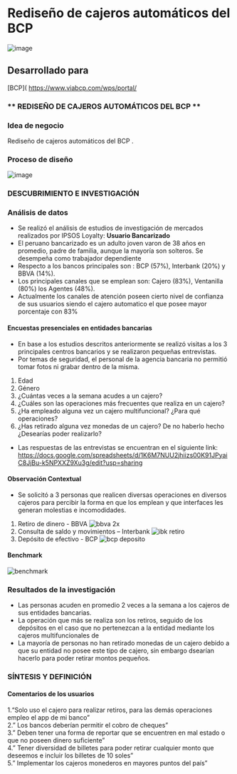 # Rediseño de cajeros automáticos del BCP

![image](https://user-images.githubusercontent.com/32311089/41454223-35eb2a44-703e-11e8-84ce-66d000b19e36.png)
## Desarrollado para
 [BCP]( https://www.viabcp.com/wps/portal/


### ** REDISEÑO DE CAJEROS AUTOMÁTICOS DEL BCP **



### **Idea de negocio**
Rediseño de cajeros automáticos del BCP .
### **Proceso de diseño**
![image](https://user-images.githubusercontent.com/32311089/39415555-542ef1be-4c0a-11e8-8b36-0c4761305d02.png)

### **DESCUBRIMIENTO E INVESTIGACIÓN**
### **Análisis de datos**
- Se realizó el análisis de estudios de investigación de mercados realizados por IPSOS Loyalty: 
**Usuario Bancarizado**  
- El peruano bancarizado es un adulto joven varon de 38 años en promedio, padre de familia, aunque la mayoría son solteros. Se desempeña como trabajador dependiente 
- Respecto a los bancos principales son : BCP (57%), Interbank (20%) y BBVA (14%).
- Los principales canales que se emplean son: Cajero (83%), Ventanilla (80%) los  Agentes (48%).
- Actualmente los canales de atención poseen cierto nivel de confianza de sus usuarios siendo el cajero automatico el que posee mayor porcentaje con 83%



#### **Encuestas presenciales  en entidades bancarias**  
- En base a los estudios descritos anteriormente se realizó visitas a los 3 principales centros bancarios y se realizaron pequeñas entrevistas.
- Por temas de seguridad, el personal de la agencia bancaria no permitió tomar fotos ni grabar dentro de la misma.
1. Edad  
2. Género 
2. ¿Cuántas veces a la semana acudes a un cajero?  
3. ¿Cuáles son las operaciones más frecuentes que realiza en un cajero?  
4. ¿Ha empleado alguna vez un cajero multifuncional?  ¿Para qué operaciones?
5. ¿Has retirado alguna vez monedas de un cajero? De no haberlo hecho ¿Desearías poder realizarlo?

- Las respuestas de las entrevistas se encuentran en el siguiente link: 
https://docs.google.com/spreadsheets/d/1K6M7NUU2jhiizs00K91JPyaiC8JjBu-k5NPXXZ9Xu3g/edit?usp=sharing

#### **Observación Contextual**
- Se solicitó a 3 personas que realicen diversas operaciones en diversos cajeros para percibir la forma en que los emplean y que interfaces les generan molestias e incomodidades.
1. Retiro de dinero -  BBVA
![bbva 2x](https://user-images.githubusercontent.com/32311089/41495543-3a98f588-70ef-11e8-9370-d1b183d625ec.png)
2. Consulta de saldo y movimientos – Interbank 
![ibk retiro](https://user-images.githubusercontent.com/32311089/41495756-3130b710-70f4-11e8-993e-bde4470da11d.png)
3. Depósito de efectivo -  BCP 
![bcp deposito](https://user-images.githubusercontent.com/32311089/41496324-b0bd9bca-7102-11e8-878d-879504f6f030.png)

#### **Benchmark**
![benchmark](https://user-images.githubusercontent.com/32311089/41496722-6ce98364-710c-11e8-8f68-0c90892ebc81.png)
### **Resultados de la investigación**

- Las personas acuden en promedio 2 veces a la semana a los cajeros de sus entidades bancarias.
- La operación que más se realiza son los retiros, seguido de los depósitos en el caso que no pertenezcan a la entidad mediante los cajeros multifuncionales de 
- La mayoría de personas no han retirado monedas de un cajero debido a que su entidad no posee este tipo de cajero, sin embargo dsearían hacerlo para poder retirar montos pequeños.

### **SÍNTESIS Y DEFINICIÓN**

#### **Comentarios de los usuarios**  

1.“Solo uso el cajero para realizar retiros, para las demás operaciones empleo el app de mi banco”  
2.” Los bancos deberían permitir el cobro de cheques”  
3.” Deben tener una forma de reportar que se encuentren en mal estado o que no poseen dinero suficiente”  
4.” Tener diversidad de billetes para poder retirar cualquier monto que deseemos e incluir los billetes de 10 soles”  
5.” Implementar los cajeros monederos en mayores puntos del país”
